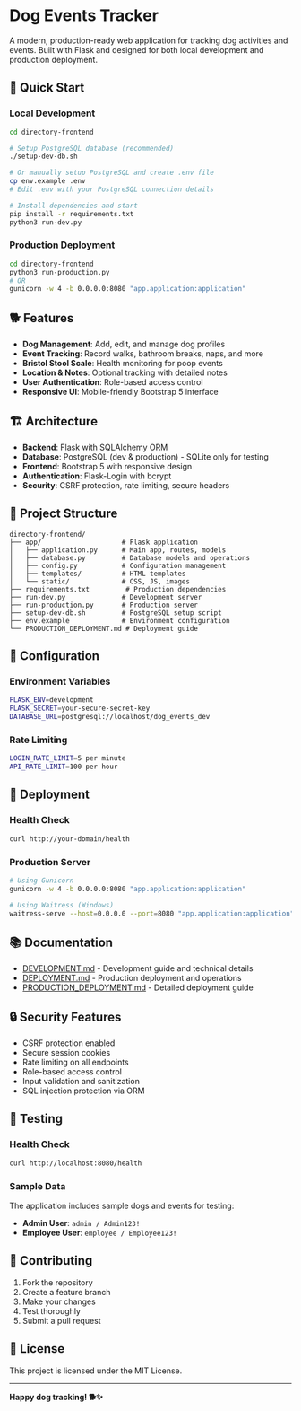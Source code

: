 # Dog Events Tracker

A modern, production-ready web application for tracking dog activities and events. Built with Flask and designed for both local development and production deployment.

## 🚀 Quick Start

### Local Development
```bash
cd directory-frontend

# Setup PostgreSQL database (recommended)
./setup-dev-db.sh

# Or manually setup PostgreSQL and create .env file
cp env.example .env
# Edit .env with your PostgreSQL connection details

# Install dependencies and start
pip install -r requirements.txt
python3 run-dev.py
```

### Production Deployment
```bash
cd directory-frontend
python3 run-production.py
# OR
gunicorn -w 4 -b 0.0.0.0:8080 "app.application:application"
```

## 🐕 Features

- **Dog Management**: Add, edit, and manage dog profiles
- **Event Tracking**: Record walks, bathroom breaks, naps, and more
- **Bristol Stool Scale**: Health monitoring for poop events
- **Location & Notes**: Optional tracking with detailed notes
- **User Authentication**: Role-based access control
- **Responsive UI**: Mobile-friendly Bootstrap 5 interface

## 🏗️ Architecture

- **Backend**: Flask with SQLAlchemy ORM
- **Database**: PostgreSQL (dev & production) - SQLite only for testing
- **Frontend**: Bootstrap 5 with responsive design
- **Authentication**: Flask-Login with bcrypt
- **Security**: CSRF protection, rate limiting, secure headers

## 📁 Project Structure

```
directory-frontend/
├── app/                    # Flask application
│   ├── application.py      # Main app, routes, models
│   ├── database.py         # Database models and operations
│   ├── config.py           # Configuration management
│   ├── templates/          # HTML templates
│   └── static/             # CSS, JS, images
├── requirements.txt         # Production dependencies
├── run-dev.py              # Development server
├── run-production.py       # Production server
├── setup-dev-db.sh         # PostgreSQL setup script
├── env.example             # Environment configuration
└── PRODUCTION_DEPLOYMENT.md # Deployment guide
```

## 🔧 Configuration

### Environment Variables
```bash
FLASK_ENV=development
FLASK_SECRET=your-secure-secret-key
DATABASE_URL=postgresql://localhost/dog_events_dev
```

### Rate Limiting
```bash
LOGIN_RATE_LIMIT=5 per minute
API_RATE_LIMIT=100 per hour
```

## 🚀 Deployment

### Health Check
```bash
curl http://your-domain/health
```

### Production Server
```bash
# Using Gunicorn
gunicorn -w 4 -b 0.0.0.0:8080 "app.application:application"

# Using Waitress (Windows)
waitress-serve --host=0.0.0.0 --port=8080 "app.application:application"
```

## 📚 Documentation

- [DEVELOPMENT.md](DEVELOPMENT.md) - Development guide and technical details
- [DEPLOYMENT.md](DEPLOYMENT.md) - Production deployment and operations
- [PRODUCTION_DEPLOYMENT.md](PRODUCTION_DEPLOYMENT.md) - Detailed deployment guide

## 🔒 Security Features

- CSRF protection enabled
- Secure session cookies
- Rate limiting on all endpoints
- Role-based access control
- Input validation and sanitization
- SQL injection protection via ORM

## 🧪 Testing

### Health Check
```bash
curl http://localhost:8080/health
```

### Sample Data
The application includes sample dogs and events for testing:
- **Admin User**: `admin / Admin123!`
- **Employee User**: `employee / Employee123!`

## 🤝 Contributing

1. Fork the repository
2. Create a feature branch
3. Make your changes
4. Test thoroughly
5. Submit a pull request

## 📄 License

This project is licensed under the MIT License.

---

**Happy dog tracking! 🐕✨**

